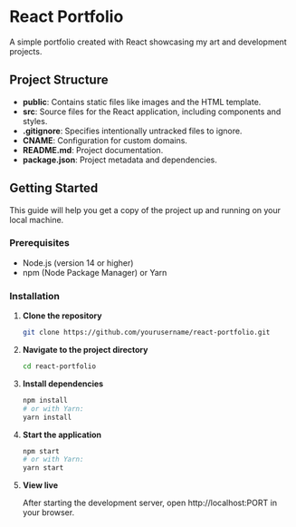 # React Portfolio

A simple portfolio created with React showcasing my art and development projects.

## Project Structure

- **public**: Contains static files like images and the HTML template.
- **src**: Source files for the React application, including components and styles.
- **.gitignore**: Specifies intentionally untracked files to ignore.
- **CNAME**: Configuration for custom domains.
- **README.md**: Project documentation.
- **package.json**: Project metadata and dependencies.

## Getting Started

This guide will help you get a copy of the project up and running on your local machine.

### Prerequisites

- Node.js (version 14 or higher)
- npm (Node Package Manager) or Yarn

### Installation

1. **Clone the repository**
   ```bash
   git clone https://github.com/yourusername/react-portfolio.git
   ```

2. **Navigate to the project directory**
   ```bash
   cd react-portfolio
   ```

3. **Install dependencies**
   ```bash
   npm install
   # or with Yarn:
   yarn install
   ```

4. **Start the application**
   ```bash
   npm start
   # or with Yarn:
   yarn start
   ```

5. **View live**
   
   After starting the development server, open http://localhost:PORT in your browser.
